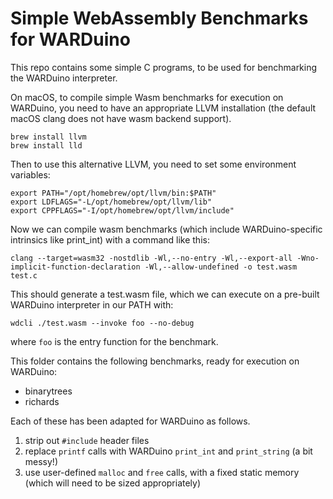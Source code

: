 # Simple WebAssembly Benchmarks for WARDuino

This repo contains some simple C programs, to be used
for benchmarking the WARDuino interpreter.


On macOS, to compile simple Wasm benchmarks for execution on WARDuino, you need to have an appropriate
LLVM installation (the default macOS clang does not
have wasm backend support).

```
brew install llvm
brew install lld
```

Then to use this alternative LLVM, you need to set 
some environment variables:

```
export PATH="/opt/homebrew/opt/llvm/bin:$PATH"                          export LDFLAGS="-L/opt/homebrew/opt/llvm/lib"
export CPPFLAGS="-I/opt/homebrew/opt/llvm/include"
```
  
  
Now we can compile wasm benchmarks (which include WARDuino-specific intrinsics like print_int) with
a command like this:

```
clang --target=wasm32 -nostdlib -Wl,--no-entry -Wl,--export-all -Wno-implicit-function-declaration -Wl,--allow-undefined -o test.wasm test.c
```


This should generate a test.wasm file, which we
can execute on a pre-built WARDuino interpreter
in our PATH with:

```
wdcli ./test.wasm --invoke foo --no-debug
```
where `foo` is the entry function for the benchmark.


This folder contains the following benchmarks, ready
for execution on WARDuino:

* binarytrees
* richards

Each of these has been adapted for WARDuino as follows.

1. strip out `#include` header files
2. replace `printf` calls with WARDuino `print_int` and `print_string` (a bit messy!)
3. use user-defined `malloc` and `free` calls, with a fixed
static memory (which will need to be sized appropriately)


